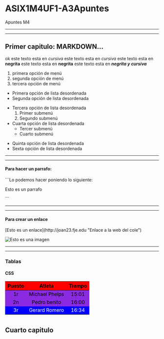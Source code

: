 # ASIX1M4UF1-A3Apuntes
Apuntes M4

<hr>
<hr>

## Primer capitulo: MARKDOWN...
ok
este texto esta en *cursiva*
este texto esta en _cursiva_
este texto esta en **negrita**
este texto esta en __negrita__
este texto esta en **_negrita y cursiva_**
1. primera opción de menú
2. segunda opción de menú
3. tercera opción de menú

* Primera opción de lista desordenada
* Segunda opción de lista desordenada
- Tercera opción de lista desordenada
    1. Primer submenú
    2. Segundo submenú
- Cuarta opción de lista desordenada
    * Tercer submenú
    * Cuarto submenú
+ Quinta opción de lista desordenada
+ Sexta opción de lista desordenada

<hr>
<hr>

<h4>Para hacer un parrafo:</h4>
```Lo podemos hacer poniendo lo siguiente: <p>Esto es un parrafo</p>```

<hr>
<hr>

<h4>Para crear un enlace</h4>
[Esto es un enlace](http://joan23.fje.edu "Enlace a la web del cole")

![Esto es una imagen](https://github.com/JavierMartinez05/ASIX1M4UF1-A3Apuntes/blob/main/diagrama.jpg "Titulo opcional de la imagen")

<hr>
<hr>

<h3>Tablas</h3>
<h4>CSS</h4>
<head>
    <meta charset="UTF-8">
    <meta name="viewport" content="width=device-width, initial-scale=1.0">
    <title>Document</title>
    <style>
        .textovioleta{
            color: black;
            background-color: blueviolet;
        }
        #primerafila{
            color: black;
            background-color: red;
        }
    </style>
</head>
<body>
    <table borde="1" style="color: red; text-align: center;">
        <thead>
            <tr id="primerafila">
                <th>Puesto</th>
                <th>Atleta</th>
                <th>Tiempo</th>
            </tr>
        </thead>
        <tbody style="background-color: rgb(0, 0, 255); color:white">
            <tr class="textovioleta">
                <td>1r</td>
                <td>Michael Phelps</td>
                <td>15:01</td>
            </tr>
            <tr class="textovioleta">
                <td>2n</td>
                <td>Pedro benito</td>
                <td>16:00</td>
            </tr>
            <tr>
                <td>3r</td>
                <td>Gerard Romero</td>
                <td>16:34</td>
            </tr>
        </tbody>
        <tfoot>
            <tr>
                <th></th>
                <th></th>
                <th></th>
            </tr>
        </tfoot>
    </table>
  
<h2>Cuarto capitulo</h2> 

  </body>